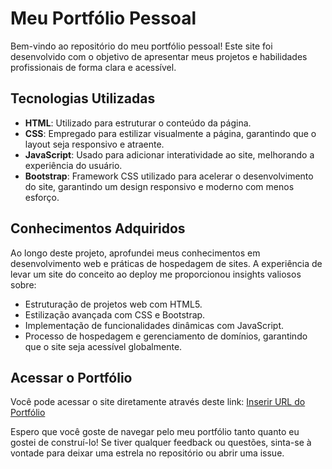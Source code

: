 # Meu Portfólio Pessoal

Bem-vindo ao repositório do meu portfólio pessoal! Este site foi desenvolvido com o objetivo de apresentar meus projetos e habilidades profissionais de forma clara e acessível.

## Tecnologias Utilizadas
- **HTML**: Utilizado para estruturar o conteúdo da página.
- **CSS**: Empregado para estilizar visualmente a página, garantindo que o layout seja responsivo e atraente.
- **JavaScript**: Usado para adicionar interatividade ao site, melhorando a experiência do usuário.
- **Bootstrap**: Framework CSS utilizado para acelerar o desenvolvimento do site, garantindo um design responsivo e moderno com menos esforço.
  
## Conhecimentos Adquiridos
Ao longo deste projeto, aprofundei meus conhecimentos em desenvolvimento web e práticas de hospedagem de sites. A experiência de levar um site do conceito ao deploy me proporcionou insights valiosos sobre:
- Estruturação de projetos web com HTML5.
- Estilização avançada com CSS e Bootstrap.
- Implementação de funcionalidades dinâmicas com JavaScript.
- Processo de hospedagem e gerenciamento de domínios, garantindo que o site seja acessível globalmente.

## Acessar o Portfólio
Você pode acessar o site diretamente através deste link: [Inserir URL do Portfólio](#)

Espero que você goste de navegar pelo meu portfólio tanto quanto eu gostei de construí-lo! Se tiver qualquer feedback ou questões, sinta-se à vontade para deixar uma estrela no repositório ou abrir uma issue.
